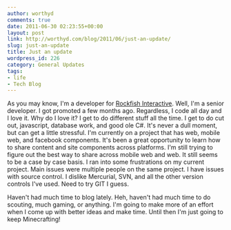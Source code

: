 ```yaml
---
author: worthyd
comments: true
date: 2011-06-30 02:23:55+00:00
layout: post
link: http://worthyd.com/blog/2011/06/just-an-update/
slug: just-an-update
title: Just an update
wordpress_id: 226
category: General Updates
tags:
- life
- Tech Blog
---
```


As you may know, I'm a developer for [Rockfish Interactive](http://rockfishinteractive.com). Well, I'm a senior developer. I got promoted a few months ago.  Regardless, I code all day and I love it.  Why do I love it? I get to do different stuff all the time.  I get to do cut out, javascript, database work, and good ole C#.  It's never a dull moment, but can get a little stressful.  I'm currently on a project that has web, mobile web, and facebook components.  It's been a great opportunity to learn how to share content and site components across platforms.  I'm still trying to figure out the best way to share across mobile web and web. It still seems to be a case by case basis.  I ran into some frustrations on my current project. Main issues were multiple people on the same project. I have issues with source control. I dislike Mercurial, SVN, and all the other version controls I've used.  Need to try GIT I guess. 

Haven't had much time to blog lately. Heh, haven't had much time to do scouting, much gaming, or anything.  I'm going to make more of an effort when I come up with better ideas and make time.  Until then I'm just going to keep Minecrafting!
